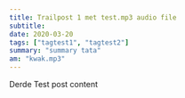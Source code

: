 ```yaml
---
title: Trailpost 1 met test.mp3 audio file
subtitle: 
date: 2020-03-20
tags: ["tagtest1", "tagtest2"]
summary: "summary tata"
am: "kwak.mp3"
---
```


Derde Test post content